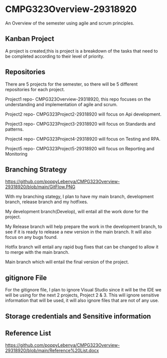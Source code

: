# CMPG323Overview-29318920
An Overview of the semester using agile and scrum principles.

## Kanban Project
A project is created,this is project is a breakdown of the tasks that need to be completed according to their level of
priority. 

## Repositories 
There are 5 projects for the semester, so there will be 5 different repositories for each project.

Project1 repo- CMPG323Overview-29318920, this repo focuses on the understanding and implementation of agile and scrum.

Project2 repo- CMPG323Project2-29318920 will focus on Api development.

Project3 repo- CMPG323Project3-29318920 will focus on Standards and patterns.

Project4 repo- CMPG323Project4-29318920 will focus on Testing and RPA.

Project5 repo- CMPG323Project5-29318920 will focus on Reporting and Monitoring

## Branching Strategy
https://github.com/poppyLebenya/CMPG323Overview-29318920/blob/main/GitFlow.PNG

With my branching stategy, I plan to have my main branch, development branch, release branch and my hotfixes.

My development branch(Develop), will entail all the work done for the project.

My Release branch will help prepare the work in the development branch, to see if it is ready to release a new version in the main branch. It will also focus on any bugs found.

Hotfix branch will entail any rapid bug fixes that can be changed to allow it to merge with the main branch.

Main branch which will entail the final version of the project.

## gitignore File
For the gitignore file, I plan to ignore Visual Studio since it will be the IDE we will be using for the next 2 projects, Project 2 & 3.
This will ignore sensitive information that will be used, it will also ignore files that are not of any use. 

## Storage credentials and Sensitive information

## Reference List
https://github.com/poppyLebenya/CMPG323Overview-29318920/blob/main/Reference%20List.docx
